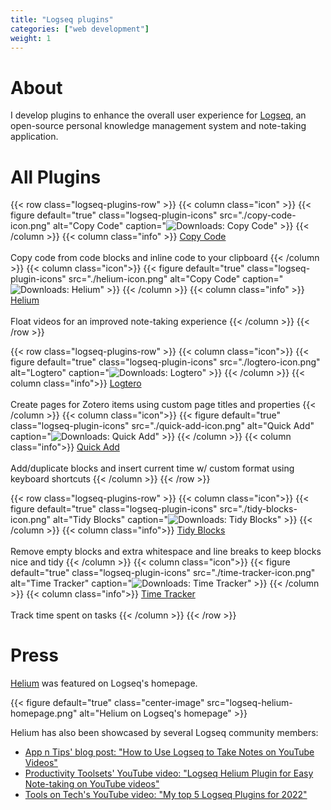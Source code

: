 ```yaml
---
title: "Logseq plugins"
categories: ["web development"]
weight: 1
---
```

# About
I develop plugins to enhance the overall user experience for [Logseq](https://logseq.com/), an open-source personal knowledge management system and note-taking application. 

# All Plugins
{{< row class="logseq-plugins-row" >}}
    {{< column class="icon" >}}
        {{< figure default="true" class="logseq-plugin-icons" src="./copy-code-icon.png" alt="Copy Code" caption="![Downloads: Copy Code](https://img.shields.io/github/downloads/vyleung/logseq-copy-code-plugin/total?color=%2353BA65)" >}}
    {{< /column >}}
    {{< column class="info" >}}
        <a href="https://github.com/vyleung/logseq-copy-code-plugin">Copy Code</a>
        <br>
        <br>
        Copy code from code blocks and inline code to your clipboard
    {{< /column >}}
    {{< column class="icon">}}
        {{< figure default="true" class="logseq-plugin-icons" src="./helium-icon.png" alt="Copy Code" caption="![Downloads: Helium](https://img.shields.io/github/downloads/vyleung/logseq-helium-plugin/total?color=%23D22F27)" >}}
    {{< /column >}}
    {{< column class="info" >}}
        <a href="https://github.com/vyleung/logseq-helium-plugin">Helium</a>
        <br>
        <br>
        Float videos for an improved note-taking experience
    {{< /column >}}
{{< /row >}}

{{< row class="logseq-plugins-row" >}}
    {{< column class="icon">}}
        {{< figure default="true" class="logseq-plugin-icons" src="./logtero-icon.png" alt="Logtero" caption="![Downloads: Logtero](https://img.shields.io/github/downloads/vyleung/logseq-logtero-plugin/total?color=%2385C8C8)" >}}
    {{< /column >}}
    {{< column class="info">}}
        <a href="https://github.com/vyleung/logseq-logtero-plugin">Logtero</a>
        <br>
        <br>
        Create pages for Zotero items using custom page titles and properties
    {{< /column >}}
    {{< column class="icon">}}
        {{< figure default="true" class="logseq-plugin-icons" src="./quick-add-icon.png" alt="Quick Add" caption="![Downloads: Quick Add](https://img.shields.io/github/downloads/vyleung/logseq-quick-add-plugin/total?color=%23E91E63)" >}}
    {{< /column >}}
    {{< column class="info">}}
        <a href="https://github.com/vyleung/logseq-quick-add-plugin">Quick Add</a>
        <br>
        <br>
        Add/duplicate blocks and insert current time w/ custom format using keyboard shortcuts
    {{< /column >}}
{{< /row >}}

{{< row class="logseq-plugins-row" >}}
    {{< column class="icon">}}
        {{< figure default="true" class="logseq-plugin-icons" src="./tidy-blocks-icon.png" alt="Tidy Blocks" caption="![Downloads: Tidy Blocks](https://img.shields.io/github/downloads/vyleung/logseq-tidy-blocks-plugin/total?color=%23EBAF02)" >}}
    {{< /column >}}
    {{< column class="info">}}
        <a href="https://github.com/vyleung/logseq-tidy-blocks-plugin">Tidy Blocks</a>
        <br>
        <br>
        Remove empty blocks and extra whitespace and line breaks to keep blocks nice and tidy
    {{< /column >}}
    {{< column class="icon">}}
        {{< figure default="true" class="logseq-plugin-icons" src="./time-tracker-icon.png" alt="Time Tracker" caption="![Downloads: Time Tracker](https://img.shields.io/github/downloads/vyleung/logseq-time-tracker-plugin/total?color=%237CC1D4)" >}}
    {{< /column >}}
    {{< column class="info">}}
        <a href="https://github.com/vyleung/logseq-time-tracker-plugin">Time Tracker</a>
        <br>
        <br>
        Track time spent on tasks
    {{< /column >}}
{{< /row >}}

# Press
[Helium](https://github.com/vyleung/logseq-helium-plugin) was featured on Logseq's homepage.

{{< figure default="true" class="center-image" src="logseq-helium-homepage.png" alt="Helium on Logseq's homepage" >}}

Helium has also been showcased by several Logseq community members:
- [App n Tips' blog post: "How to Use Logseq to Take Notes on YouTube Videos"](https://www.appsntips.com/learn/use-logseq-take-notes-youtube-videos/#use-logseq-helium-plugin-to-take-notes-on-youtube-videos)
- [Productivity Toolsets' YouTube video: "Logseq Helium Plugin for Easy Note-taking on YouTube videos"](https://www.youtube.com/watch?v=C88wssS5QCI)
- [Tools on Tech's YouTube video: "My top 5 Logseq Plugins for 2022"](https://www.youtube.com/watch?v=7yVdh7ITvz4&t=662s)